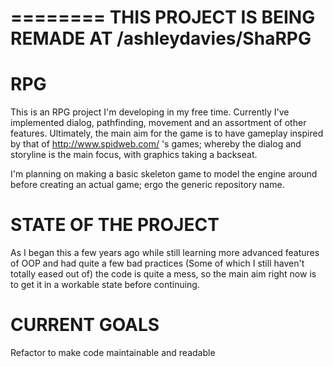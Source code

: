 ========
THIS PROJECT IS BEING REMADE AT /ashleydavies/ShaRPG
========

RPG
========

This is an RPG project I'm developing in my free time. Currently I've implemented dialog, pathfinding, movement and an assortment of other features. Ultimately, the main aim for the game is to have gameplay inspired by that of http://www.spidweb.com/ 's games; whereby the dialog and storyline is the main focus, with graphics taking a backseat.

I'm planning on making a basic skeleton game to model the engine around before creating an actual game; ergo the generic repository name.

STATE OF THE PROJECT
========

As I began this a few years ago while still learning more advanced features of OOP and had quite a few bad practices (Some of which I still haven't totally eased out of) the code is quite a mess, so the main aim right now is to get it in a workable state before continuing.

CURRENT GOALS
========

Refactor to make code maintainable and readable
